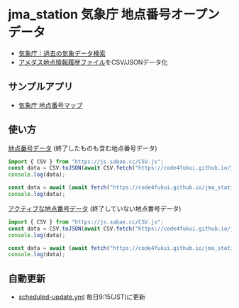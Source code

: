 # jma_station 気象庁 地点番号オープンデータ

- [気象庁｜過去の気象データ検索](https://www.data.jma.go.jp/obd/stats/data/mdrr/man/kansoku_gaiyou.html)
- [アメダス地点情報履歴ファイル](https://www.data.jma.go.jp/obd/stats/data/mdrr/chiten/meta/amdmaster.index4)をCSV/JSONデータ化

## サンプルアプリ

- [気象庁 地点番号マップ](https://code4fukui.github.io/jma_station/)

## 使い方

[地点番号データ](https://code4fukui.github.io/jma_station/jma_station.csv) (終了したものも含む地点番号データ)
```js
import { CSV } from "https://js.sabae.cc/CSV.js";
const data = CSV.toJSON(await CSV.fetch("https://code4fukui.github.io/jma_station/jma_station.csv"));
console.log(data);
```
```js
const data = await (await fetch("https://code4fukui.github.io/jma_station/jma_station.json")).json();
console.log(data);
```


[アクティブな地点番号データ](https://code4fukui.github.io/jma_station/jma_station_active.csv) (終了していない地点番号データ)
```js
import { CSV } from "https://js.sabae.cc/CSV.js";
const data = CSV.toJSON(await CSV.fetch("https://code4fukui.github.io/jma_station/jma_station_active.csv"));
console.log(data);
```
```js
const data = await (await fetch("https://code4fukui.github.io/jma_station/jma_station_active.json")).json();
console.log(data);
```

## 自動更新

- [scheduled-update.yml](.github/workflows/scheduled-update.yml) 毎日9:15(JST)に更新
